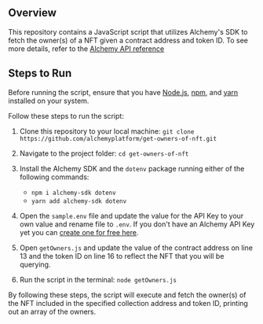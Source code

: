 ## Overview
This repository contains a JavaScript script that utilizes Alchemy's SDK to fetch the owner(s) of a NFT given a contract address and token ID. To see more details, refer to the [Alchemy API reference](https://docs.alchemy.com/reference/getownersfortoken)

## Steps to Run

Before running the script, ensure that you have [Node.js](https://docs.npmjs.com/downloading-and-installing-node-js-and-npm), [npm](https://docs.npmjs.com/downloading-and-installing-node-js-and-npm), and [yarn](https://classic.yarnpkg.com/lang/en/docs/install/#mac-stable) installed on your system. 

Follow these steps to run the script:

1. Clone this repository to your local machine:
`git clone https://github.com/alchemyplatform/get-owners-of-nft.git`


2. Navigate to the project folder: `cd get-owners-of-nft`

3. Install the Alchemy SDK and the `dotenv` package running either of the following commands:
   - `npm i alchemy-sdk dotenv`
   - `yarn add alchemy-sdk dotenv`
  
4. Open the `sample.env` file and update the value for the API Key to your own value and rename file to `.env`. If you don't have an Alchemy API Key yet you can [create one for free here](https://alchemy.com/?a=starter-code).

5. Open `getOwners.js` and update the value of the contract address on line 13 and the token ID on line 16 to reflect the NFT that you will be querying. 


6. Run the script in the terminal: `node getOwners.js`


By following these steps, the script will execute and fetch the owner(s) of the NFT included in the specified collection address and token ID, printing out an array of the owners.
